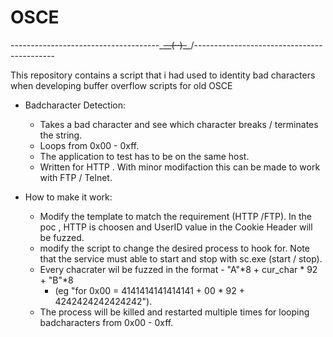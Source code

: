 # OSCE

-------------------------------------\_~~__(··)_~~_/-------------------------------------------

This repository contains a script that i had used to identity bad characters when developing buffer overflow scripts for old OSCE



- Badcharacter Detection:
  - Takes a bad character  and see which character breaks / terminates the string.
  - Loops from 0x00 - 0xff.
  - The application to test has to be on the same host.
  - Written for HTTP . With minor modifaction this can be made to work with FTP / Telnet.

- How to make it work:
  - Modify the template to match the requirement (HTTP /FTP). In the poc , HTTP is choosen and UserID value in the Cookie Header will be fuzzed.
  - modify the script to change the desired process to hook for. Note that the service must able to start and stop with sc.exe (start / stop).
  - Every chacrater wil be fuzzed in the format - "A"*8 + cur_char * 92 + "B"*8
    -  (eg "for 0x00  = 4141414141414141 + 00 * 92 + 4242424242424242").
  - The process will be killed and restarted multiple times for looping badcharacters from 0x00 - 0xff.

